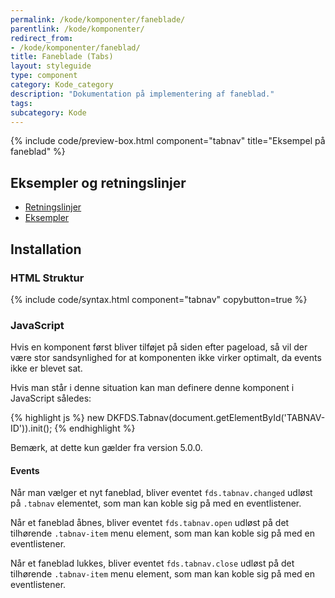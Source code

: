 ```yaml
---
permalink: /kode/komponenter/faneblade/
parentlink: /kode/komponenter/
redirect_from:
- /kode/komponenter/faneblad/
title: Faneblade (Tabs)
layout: styleguide
type: component
category: Kode_category
description: "Dokumentation på implementering af faneblad."
tags:
subcategory: Kode
---
```


{% include code/preview-box.html component="tabnav" title="Eksempel på faneblad" %}

## Eksempler og retningslinjer
<ul class="nobullet-list">
    <li><a href="/komponenter/faneblade/#retningslinjer">Retningslinjer</a></li>
    <li><a href="/komponenter/faneblade/">Eksempler</a></li>
</ul>

## Installation

### HTML Struktur

{% include code/syntax.html component="tabnav" copybutton=true %}

### JavaScript

Hvis en komponent først bliver tilføjet på siden efter pageload, så vil der være stor sandsynlighed for at komponenten ikke virker optimalt, da events ikke er blevet sat.

Hvis man står i denne situation kan man definere denne komponent i JavaScript således:

{% highlight js %}
new DKFDS.Tabnav(document.getElementById('TABNAV-ID')).init();
{% endhighlight %}

Bemærk, at dette kun gælder fra version 5.0.0.

#### Events

Når man vælger et nyt faneblad, bliver eventet `fds.tabnav.changed` udløst på `.tabnav` elementet, som man kan koble sig på med en eventlistener.

Når et faneblad åbnes, bliver eventet `fds.tabnav.open` udløst på det tilhørende `.tabnav-item` menu element, som man kan koble sig på med en eventlistener.

Når et faneblad lukkes, bliver eventet `fds.tabnav.close` udløst på det tilhørende `.tabnav-item` menu element, som man kan koble sig på med en eventlistener.
